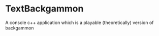 # TextBackgammon
A console c++ application which is a playable (theoretically) version of backgammon
